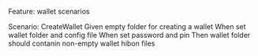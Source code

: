 Feature: wallet scenarios

Scenario: CreateWallet
Given empty folder for creating a wallet
When set wallet folder and config file
When set password and pin
Then wallet folder should contanin non-empty wallet hibon files
